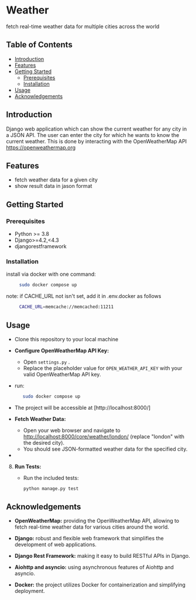 # Weather

fetch real-time weather data for multiple cities across the world

## Table of Contents

- [Introduction](#introduction)
- [Features](#features)
- [Getting Started](#getting-started)
  - [Prerequisites](#prerequisites)
  - [Installation](#installation)
- [Usage](#usage)
- [Acknowledgements](#acknowledgements)

## Introduction
Django web application which can show the current weather for any city in a JSON API.
The user can enter the city for which he wants to know the current weather. This is done by interacting 
with the OpenWeatherMap API  https://openweathermap.org
## Features


- fetch weather data for a given city
- show result data in jason format

## Getting Started


### Prerequisites

- Python >= 3.8
- Django>=4.2,<4.3
- djangorestframework

### Installation

install via docker with one command:
```bash
     sudo docker compose up
   ```

note: if CACHE_URL not isn't set, add it in .env.docker as follows
```bash
     CACHE_URL=memcache://memcached:11211
   ```
## Usage
- Clone this repository to your local machine

- **Configure OpenWeatherMap API Key:**
   - Open `settings.py` .
   - Replace the placeholder value for `OPEN_WEATHER_API_KEY` with your valid OpenWeatherMap API key.
- run: 
  ```bash
     sudo docker compose up
     ``` 
- The project will be accessible at [http://localhost:8000/]
- **Fetch Weather Data:**
   - Open your web browser and navigate to [http://localhost:8000/core/weather/london/](http://localhost:8000/core/weather/london/) (replace "london" with the desired city).
   - You should see JSON-formatted weather data for the specified city.
- 
8. **Run Tests:**
   - Run the included tests:

     ```bash
     python manage.py test
     ```

## Acknowledgements

- **OpenWeatherMap:** providing the OpenWeatherMap API, allowing to fetch real-time weather data for various cities around the world.

- **Django:**  robust and flexible web framework that simplifies the development of web applications.

- **Django Rest Framework:** making it easy to build RESTful APIs in Django.

- **Aiohttp and asyncio:** using asynchronous features of Aiohttp and asyncio.

- **Docker:** the project utilizes Docker for containerization and simplifying deployment.

